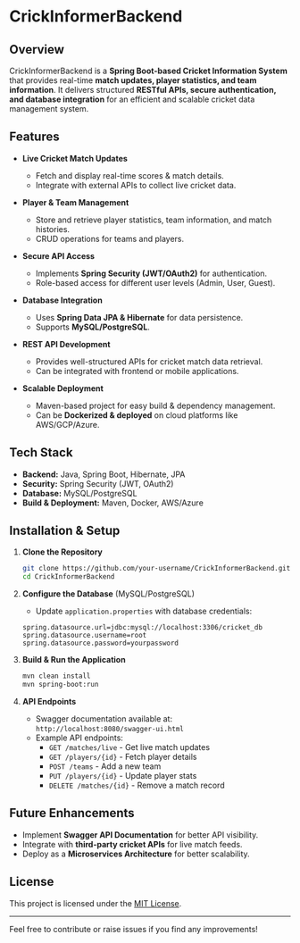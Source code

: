 # CrickInformerBackend

## Overview
CrickInformerBackend is a **Spring Boot-based Cricket Information System** that provides real-time **match updates, player statistics, and team information**. It delivers structured **RESTful APIs, secure authentication, and database integration** for an efficient and scalable cricket data management system.

## Features
- **Live Cricket Match Updates**
  - Fetch and display real-time scores & match details.
  - Integrate with external APIs to collect live cricket data.

- **Player & Team Management**
  - Store and retrieve player statistics, team information, and match histories.
  - CRUD operations for teams and players.

- **Secure API Access**
  - Implements **Spring Security (JWT/OAuth2)** for authentication.
  - Role-based access for different user levels (Admin, User, Guest).

- **Database Integration**
  - Uses **Spring Data JPA & Hibernate** for data persistence.
  - Supports **MySQL/PostgreSQL**.

- **REST API Development**
  - Provides well-structured APIs for cricket match data retrieval.
  - Can be integrated with frontend or mobile applications.

- **Scalable Deployment**
  - Maven-based project for easy build & dependency management.
  - Can be **Dockerized & deployed** on cloud platforms like AWS/GCP/Azure.

## Tech Stack
- **Backend:** Java, Spring Boot, Hibernate, JPA
- **Security:** Spring Security (JWT, OAuth2)
- **Database:** MySQL/PostgreSQL
- **Build & Deployment:** Maven, Docker, AWS/Azure

## Installation & Setup
1. **Clone the Repository**
   ```sh
   git clone https://github.com/your-username/CrickInformerBackend.git
   cd CrickInformerBackend
   ```

2. **Configure the Database** (MySQL/PostgreSQL)
   - Update `application.properties` with database credentials:
   ```properties
   spring.datasource.url=jdbc:mysql://localhost:3306/cricket_db
   spring.datasource.username=root
   spring.datasource.password=yourpassword
   ```

3. **Build & Run the Application**
   ```sh
   mvn clean install
   mvn spring-boot:run
   ```

4. **API Endpoints**
   - Swagger documentation available at: `http://localhost:8080/swagger-ui.html`
   - Example API endpoints:
     - `GET /matches/live` - Get live match updates
     - `GET /players/{id}` - Fetch player details
     - `POST /teams` - Add a new team
     - `PUT /players/{id}` - Update player stats
     - `DELETE /matches/{id}` - Remove a match record

## Future Enhancements
- Implement **Swagger API Documentation** for better API visibility.
- Integrate with **third-party cricket APIs** for live match feeds.
- Deploy as a **Microservices Architecture** for better scalability.

## License
This project is licensed under the [MIT License](LICENSE).

---

Feel free to contribute or raise issues if you find any improvements!

